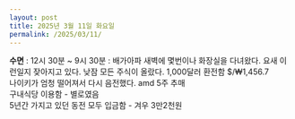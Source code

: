 ```yaml
---
layout: post
title: 2025년 3월 11일 화요일
permalink: /2025/03/11/
---
```

**수면** : 12시 30분 ~ 9시 30분 : 배가아파 새벽에 몇번이나 화장실을 다녀왔다. 요새 이런일지 잦아지고 있다. 낮잠
모든 주식이 올랐다. 1,000달러 환전함 $/₩1,456.7<br/>
나이키가 엄청 떨어져서 다시 음전했다. amd 5주 추매<br/>
구내식당 이용함 - 별로였음<br/>
5년간 가지고 있던 동전 모두 입금함 - 겨우 3만2천원